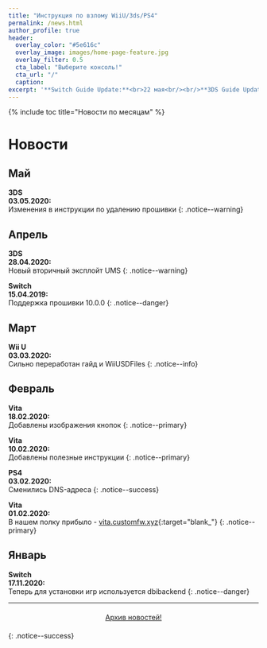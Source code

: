 ```yaml
---
title: "Инструкция по взлому WiiU/3ds/PS4"
permalink: /news.html
author_profile: true
header:
  overlay_color: "#5e616c"
  overlay_image: images/home-page-feature.jpg
  overlay_filter: 0.5
  cta_label: "Выберите консоль!"
  cta_url: "/"
  caption:
excerpt: '**Switch Guide Update:**<br>22 мая<br/><br/>**3DS Guide Update:**<br>13 мая<br/><br/>**PS Vita Guide Update:**<br>26 февраля<br/><br/>**PS4 Guide Update:**<br>3 февраля<br/><br/>**Wii U Guide Update:**<br>18 февраля<br/><br/>**DSi Guide Update:**<br>27 августа'
---
```


{% include toc title="Новости по месяцам" %}

# Новости

## Май

**3DS**<br>**03.05.2020:**<br>Изменения в инструкции по удалению прошивки
{: .notice--warning}

## Апрель

**3DS**<br>**28.04.2020:**<br>Новый вторичный эксплойт UMS
{: .notice--warning}

**Switch**<br>**15.04.2019:**<br>Поддержка прошивки 10.0.0
{: .notice--danger}

## Март

**Wii U**<br>**03.03.2020:**<br>Сильно переработан гайд и WiiUSDFiles
{: .notice--info}

## Февраль

**Vita**<br>**18.02.2020:**<br>Добавлены изображения кнопок
{: .notice--primary}

**Vita**<br>**10.02.2020:**<br>Добавлены полезные инструкции
{: .notice--primary}

**PS4**<br>**03.02.2020:**<br>Сменились DNS-адреса
{: .notice--success}

**Vita**<br>**01.02.2020:**<br>В нашем полку прибыло - [vita.customfw.xyz](http://vita.customfw.xyz){:target="blank_"}
{: .notice--primary}

## Январь

**Switch**<br>**17.11.2020:**<br>Теперь для установки игр используется dbibackend
{: .notice--danger}

___

<center><a href="archive" style="margin:20px auto; text-align:center; display:block; width:200px;" class="btn btn--short">Архив новостей!</a></center>
{: .notice--success}